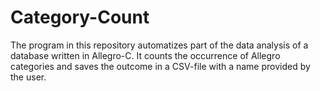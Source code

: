 # Category-Count
The program in this repository automatizes  part of the data analysis of a database written in Allegro-C. It counts the occurrence of Allegro categories and saves the outcome in a CSV-file with a name provided by the user. 
